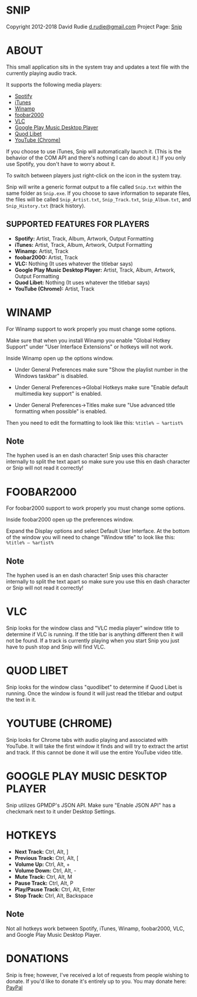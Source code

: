 SNIP
====
Copyright 2012-2018 David Rudie <d.rudie@gmail.com>
Project Page: [Snip](https://github.com/dlrudie/Snip)

ABOUT
=====
This small application sits in the system tray and updates a text
file with the currently playing audio track.

It supports the following media players:
* [Spotify](https://www.spotify.com/)
* [iTunes](https://www.apple.com/itunes/)
* [Winamp](http://www.winamp.com/)
* [foobar2000](http://www.foobar2000.org/)
* [VLC](http://www.videolan.org/vlc/)
* [Google Play Music Desktop Player](https://www.googleplaymusicdesktopplayer.com/)
* [Quod Libet](https://quodlibet.readthedocs.io/)
* [YouTube (Chrome)](https://www.youtube.com/)

If you choose to use iTunes, Snip will automatically launch it. (This
is the behavior of the COM API and there's nothing I can do about it.) If you
only use Spotify, you don't have to worry about it.

To switch between players just right-click on the icon in the system tray.

Snip will write a generic format output to a file called `Snip.txt` within the
same folder as `Snip.exe`.  If you choose to save information to separate files, 
the files will be called `Snip_Artist.txt`, `Snip_Track.txt`, `Snip_Album.txt`, 
and `Snip_History.txt` (track history).

SUPPORTED FEATURES FOR PLAYERS
------------------------------
* **Spotify:** Artist, Track, Album, Artwork, Output Formatting
* **iTunes:** Artist, Track, Album, Artwork, Output Formatting
* **Winamp:** Artist, Track
* **foobar2000:** Artist, Track
* **VLC:** Nothing (It uses whatever the titlebar says)
* **Google Play Music Desktop Player:** Artist, Track, Album, Artwork, Output
    Formatting
* **Quod Libet:** Nothing (It uses whatever the titlebar says)
* **YouTube (Chrome):** Artist, Track

WINAMP
======
For Winamp support to work properly you must change some options.

Make sure that when you install Winamp you enable "Global Hotkey Support"
under "User Interface Extensions" or hotkeys will not work.

Inside Winamp open up the options window.

* Under General Preferences make sure "Show the playlist number in the Windows
    taskbar" is disabled.

* Under General Preferences->Global Hotkeys make sure "Enable default
    multimedia key support" is enabled.

* Under General Preferences->Titles make sure "Use advanced title formatting
    when possible" is enabled.

Then you need to edit the formatting to look like this:
`%title% – %artist%`

Note
----
The hyphen used is an en dash character!  Snip uses this character internally
to split the text apart so make sure you use this en dash character or Snip
will not read it correctly!

FOOBAR2000
==========
For foobar2000 support to work properly you must change some options.

Inside foobar2000 open up the preferences window.

Expand the Display options and select Default User Interface.  At the bottom
of the window you will need to change "Window title" to look like this:
`%title% – %artist%`

Note
----
The hyphen used is an en dash character!  Snip uses this character internally
to split the text apart so make sure you use this en dash character or Snip
will not read it correctly!

VLC
===
Snip looks for the window class and "VLC media player" window title to
determine if VLC is running.  If the title bar is anything different then it
will not be found.  If a track is currently playing when you start Snip you
just have to push stop and Snip will find VLC.

QUOD LIBET
==========
Snip looks for the window class "quodlibet" to determine if Quod Libet is
running.  Once the window is found it will just read the titlebar and output
the text in it.

YOUTUBE (CHROME)
==========
Snip looks for Chrome tabs with audio playing and associated with YouTube. 
It will take the first window it finds and will try to extract the artist 
and track. If this cannot be done it will use the entire 
YouTube video title.

GOOGLE PLAY MUSIC DESKTOP PLAYER
================================
Snip utilizes GPMDP's JSON API. Make sure "Enable JSON API" has a checkmark
next to it under Desktop Settings.

HOTKEYS
=======
* **Next Track:** Ctrl, Alt, ]
* **Previous Track:** Ctrl, Alt, [
* **Volume Up:** Ctrl, Alt, +
* **Volume Down:** Ctrl, Alt, -
* **Mute Track:** Ctrl, Alt, M
* **Pause Track:** Ctrl, Alt, P
* **Play/Pause Track:** Ctrl, Alt, Enter
* **Stop Track:** Ctrl, Alt, Backspace

Note
----
Not all hotkeys work between Spotify, iTunes, Winamp, foobar2000, VLC, and
Google Play Music Desktop Player.

DONATIONS
=========
Snip is free; however, I've received a lot of requests from people wishing
to donate. If you'd like to donate it's entirely up to you. You may donate
here: [PayPal](https://paypal.me/thedopefish)
